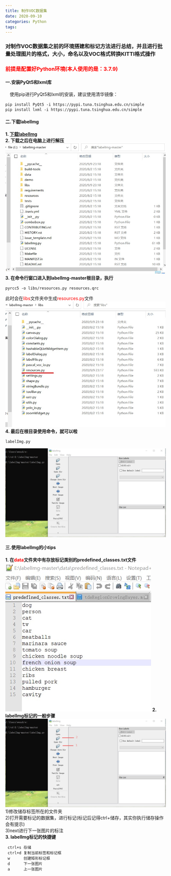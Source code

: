```yaml
---
title: 制作VOC数据集
date: 2020-09-10
categories: Python
tags:
---
```

### 对制作VOC数据集之前的环境搭建和标记方法进行总结，并且进行批量处理图片的格式，大小，命名以及VOC格式转换KITTI格式操作
### <font color="red">前提是配置好Python环境(本人使用的是：3.7.9)</font>

#### 一.安装PyQt5和lxml库
&emsp;使用pip进行PyQt5和lxml的安装，建议使用清华镜像：
```
pip install PyQt5 -i https://pypi.tuna.tsinghua.edu.cn/simple
pip install lxml -i https://pypi.tuna.tsinghua.edu.cn/simple
```

#### 二.下载labelImg
 **1. [下载labelImg](https://github.com/tzutalin/labelImg)**   
 **2. 下载之后在电脑上进行解压**  
![解压](/assets/2020-09-10/01.jpg)
 **3. 在命令行窗口进入到labelImg-master根目录，执行**
 ```
pyrcc5 -o libs/resources.py resources.qrc
 ```
 此时会在<font color="red">libs</font>文件夹中生成<font color="red">resources.py</font>文件
 ![生成resources.py](/assets/2020-09-10/02.jpg)
 **4. 最后在根目录使用命令，就可以啦**
 ```
 labelImg.py
 ```
 ![界面](/assets/2020-09-10/03.jpg)
 #### 三.使用labelImg的小tips  
 **1. 在<font color="red">data</font>文件夹中有存放标记类别的predefined_classes.txt文件**
  ![类别](/assets/2020-09-10/04.jpg)
 **2. labelImg标记的一般步骤**
  ![步骤](/assets/2020-09-10/05.jpg)
      1)修改储存标签所在的文件夹  
      2)打开需要标记的数据集，进行标记(标记后记得ctrl+储存，其实你执行储存操作会有提示)  
      3)next进行下一张图片的标注  
**3. labelImg标记的快捷键**
   ```
    ctrl+s 存储
    ctrl+d 复制当前标签和标记框
    w      创建矩形标记框
    d      下一张图片
    a      上一张图片
   ```